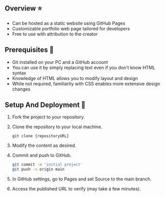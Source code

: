 ## Overview ⭐️

  - Can be hosted as a static website using GitHub Pages
  - Customizable portfolio web page tailored for developers
  - Free to use with attribution to the creator

  ## Prerequisites 🍪

  - Git installed on your PC and a GitHub account
  - You can use it by simply replacing text even if you don't know HTML syntax
  - Knowledge of HTML allows you to modify layout and design
  - While not required, familiarity with CSS enables more extensive design changes

  ## Setup And Deployment 🔧

  1. Fork the project to your repository.
  2. Clone the repository to your local machine.

     ```
     git clone {repositoryURL}
     ```

  3. Modify the content as desired.
  4. Commit and push to GitHub.

     ```bash
     git commit -m 'initial project'
     git push -u origin main
     ```

  6. In GitHub settings, go to Pages and set Source to the main branch.
  7. Access the published URL to verify (may take a few minutes).
